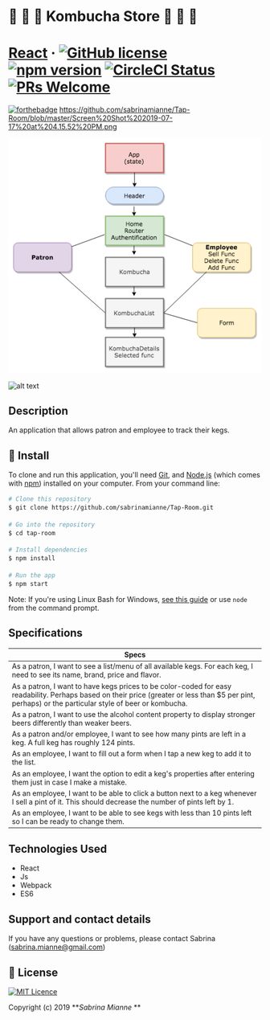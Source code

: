 # 🍺 🍺 🍺 Kombucha Store 🍺 🍺 🍺  

# [React](https://reactjs.org/) &middot; [![GitHub license](https://img.shields.io/badge/license-MIT-blue.svg)](https://github.com/facebook/react/blob/master/LICENSE) [![npm version](https://img.shields.io/npm/v/react.svg?style=flat)](https://www.npmjs.com/package/react) [![CircleCI Status](https://circleci.com/gh/facebook/react.svg?style=shield&circle-token=:circle-token)](https://circleci.com/gh/facebook/react) [![PRs Welcome](https://img.shields.io/badge/PRs-welcome-brightgreen.svg)](https://reactjs.org/docs/how-to-contribute.html#your-first-pull-request)

[![forthebadge](http://forthebadge.com/images/badges/made-with-javascript.svg)](http://forthebadge.com)
https://github.com/sabrinamianne/Tap-Room/blob/master/Screen%20Shot%202019-07-17%20at%204.15.52%20PM.png


![alt text](https://github.com/sabrinamianne/Tap-Room/blob/master/src/assets/img/TreeComponent.png)

![alt text](https://github.com/sabrinamianne/Tap-Room/blob/master/Screen%20Shot%202019-07-17%20at%204.15.52%20PM.png)

## Description

An application that allows patron and employee to track their kegs.


## 💾 Install

To clone and run this application, you'll need [Git](https://git-scm.com), and [Node.js](https://nodejs.org/en/download/) (which comes with [npm](http://npmjs.com)) installed on your computer. From your command line:

```bash
# Clone this repository
$ git clone https://github.com/sabrinamianne/Tap-Room.git

# Go into the repository
$ cd tap-room

# Install dependencies
$ npm install

# Run the app
$ npm start
```

Note: If you're using Linux Bash for Windows, [see this guide](https://www.howtogeek.com/261575/how-to-run-graphical-linux-desktop-applications-from-windows-10s-bash-shell/) or use `node` from the command prompt.



## Specifications


| Specs  |
| ------------- |
| As a patron, I want to see a list/menu of all available kegs. For each keg, I need to see its name, brand, price and flavor. |
| As a patron, I want to have kegs prices to be color-coded for easy readability. Perhaps based on their price (greater or less than $5 per pint, perhaps) or the particular style of beer or kombucha.|
| As a patron, I want to use the alcohol content property to display stronger beers differently than weaker beers.|
| As a patron and/or employee, I want to see how many pints are left in a keg. A full keg has roughly 124 pints. |
| As an employee, I want to fill out a form when I tap a new keg to add it to the list. |
| As an employee, I want the option to edit a keg's properties after entering them just in case I make a mistake.|
| As an employee, I want to be able to click a button next to a keg whenever I sell a pint of it. This should decrease the number of pints left by 1.|
| As an employee, I want to be able to see kegs with less than 10 pints left so I can be ready to change them.|

## Technologies Used

* React
* Js
* Webpack
* ES6


## Support and contact details

If you have any questions or problems, please contact Sabrina (sabrina.mianne@gmail.com)

## 📜 License


[![MIT Licence](https://badges.frapsoft.com/os/mit/mit.svg?v=103)](https://opensource.org/licenses/mit-license.php)

Copyright (c) 2019 **_Sabrina Mianne_ **
